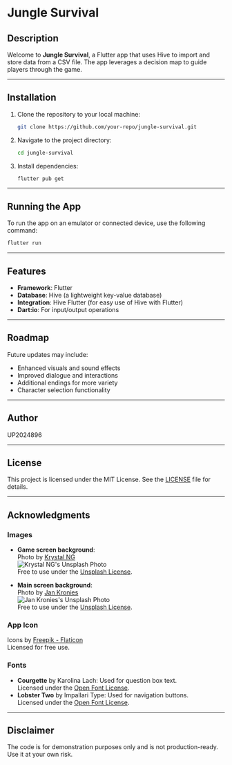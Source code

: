 
# Jungle Survival

## Description
Welcome to **Jungle Survival**, a Flutter app that uses Hive to import and store data from a CSV file. The app leverages a decision map to guide players through the game.

---

## Installation
1. Clone the repository to your local machine:
   ```bash
   git clone https://github.com/your-repo/jungle-survival.git
   ```
2. Navigate to the project directory:
   ```bash
   cd jungle-survival
   ```
3. Install dependencies:
   ```bash
   flutter pub get
   ```

---

## Running the App
To run the app on an emulator or connected device, use the following command:
```bash
flutter run
```

---

## Features
- **Framework**: Flutter
- **Database**: Hive (a lightweight key-value database)
- **Integration**: Hive Flutter (for easy use of Hive with Flutter)
- **Dart:io**: For input/output operations

---

## Roadmap
Future updates may include:
- Enhanced visuals and sound effects
- Improved dialogue and interactions
- Additional endings for more variety
- Character selection functionality

---

## Author
UP2024896

---

## License
This project is licensed under the MIT License. See the [LICENSE](LICENSE) file for details.

---

## Acknowledgments
### **Images**
- **Game screen background**:  
  Photo by [Krystal NG](https://unsplash.com/@bykrystal)  
  ![Krystal NG's Unsplash Photo](https://unsplash.com/photos/O07o2Cd_vX0)  
  Free to use under the [Unsplash License](https://unsplash.com/license).

- **Main screen background**:  
  Photo by [Jan Kronies](https://unsplash.com/@jankronies)  
  ![Jan Kronies's Unsplash Photo](https://unsplash.com/photos/K-x7h4NXtAY)  
  Free to use under the [Unsplash License](https://unsplash.com/license).

### **App Icon**
Icons by [Freepik - Flaticon](https://www.flaticon.com/free-icons/forest)  
Licensed for free use.

### **Fonts**
- **Courgette** by Karolina Lach: Used for question box text.  
  Licensed under the [Open Font License](https://scripts.sil.org/cms/scripts/page.php?site_id=nrsi&id=OFL).
- **Lobster Two** by Impallari Type: Used for navigation buttons.  
  Licensed under the [Open Font License](https://scripts.sil.org/cms/scripts/page.php?site_id=nrsi&id=OFL).

---

## Disclaimer
The code is for demonstration purposes only and is not production-ready. Use it at your own risk.

